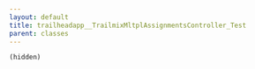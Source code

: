 ```yaml
---
layout: default
title: trailheadapp__TrailmixMltplAssignmentsController_Test
parent: classes
---
```


```(hidden)```
